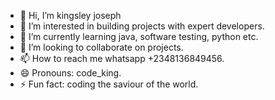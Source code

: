 - 👋 Hi, I’m kingsley joseph
- 👀 I’m interested in building projects with expert developers.
- 🌱 I’m currently learning java, software testing, python etc. 
- 💞️ I’m looking to collaborate on projects.
- 📫 How to reach me whatsapp +2348136849456.
- 😄 Pronouns: code_king.
- ⚡ Fun fact: coding the saviour of the world.

<!---
kingsley9410/kingsley9410 is a ✨ special ✨ repository because its `README.md` (this file) appears on your GitHub profile.
You can click the Preview link to take a look at your changes.
--->
